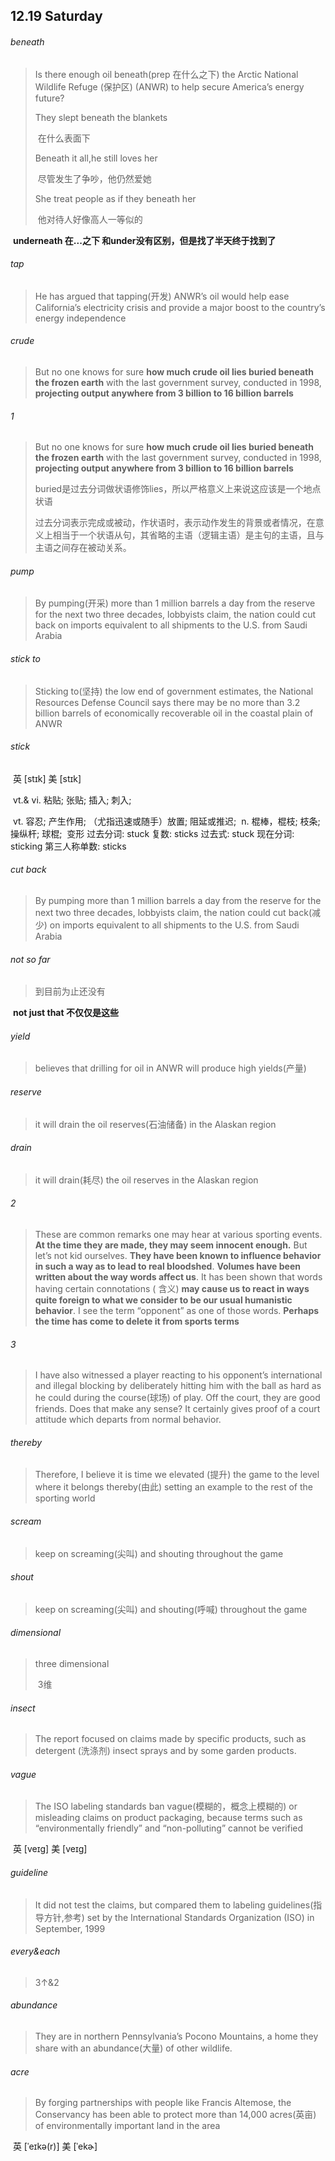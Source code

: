 ## 12.19	Saturday

###### beneath

>Is there enough oil beneath(prep	在什么之下) the Arctic National Wildlife Refuge (保护区) (ANWR) to help secure America’s energy future?
>
>They slept beneath the blankets
>
>​	在什么表面下
>
>Beneath it all,he still loves her
>
>​	尽管发生了争吵，他仍然爱她
>
>She treat people as if they beneath her
>
>​	他对待人好像高人一等似的

​	**underneath	在...之下	和under没有区别，但是找了半天终于找到了**

###### tap

>He has argued that tapping(开发) ANWR’s oil would help ease California’s electricity crisis and provide a major boost to the country’s energy independence

###### crude

>But no one knows for sure **how much crude oil lies buried beneath the frozen earth** with the last government survey, conducted in 1998, **projecting output anywhere from 3 billion to 16 billion barrels**

###### 1

>But no one knows for sure **how much crude oil lies buried beneath the frozen earth** with the last government survey, conducted in 1998, **projecting output anywhere from 3 billion to 16 billion barrels**
>
>​	buried是过去分词做状语修饰lies，所以严格意义上来说这应该是一个地点状语
>
>​	过去分词表示完成或被动，作状语时，表示动作发生的背景或者情况，在意义上相当于一个状语从句，其省略的主语（逻辑主语）是主句的主语，且与主语之间存在被动关系。

###### pump

>By pumping(开采) more than 1 million barrels a day from the reserve for the next two three decades, lobbyists claim, the nation could cut back on imports equivalent to all shipments to the U.S. from Saudi Arabia

###### stick to

>Sticking to(坚持) the low end of government estimates, the National Resources Defense Council says there may be no more than 3.2 billion barrels of economically recoverable oil in the coastal plain of ANWR

###### stick

​	英 [stɪk]   美 [stɪk] 

​	vt.& vi.  粘贴; 张贴; 插入; 刺入;

​	vt.  容忍; 产生作用; （尤指迅速或随手）放置; 阻延或推迟;
​	n.  棍棒，棍枝; 枝条; 操纵杆; 球棍;
​	变形 过去分词: stuck 复数: sticks 过去式: stuck 现在分词: sticking 第三人称单数: sticks

###### cut back

> By pumping more than 1 million barrels a day from the reserve for the next two three decades, lobbyists claim, the nation could cut back(减少) on imports equivalent to all shipments to the U.S. from Saudi Arabia

###### not so far

> 到目前为止还没有

​	**not just that	不仅仅是这些**

###### yield

> believes that drilling for oil in ANWR will produce high yields(产量)

###### reserve

> it will drain the oil reserves(石油储备) in the Alaskan region

###### drain

> it will drain(耗尽) the oil reserves in the Alaskan region

###### 2

> These are common remarks one may hear at various sporting events. **At the time they are made, they may seem innocent enough.** But let’s not kid ourselves. **They have been known to influence behavior in such a way as to lead to real bloodshed**. **Volumes have been written about the way words affect us**. It has been shown that words having certain connotations ( 含义) **may cause us to react in ways quite foreign to what we consider to be our usual humanistic behavior**. I see the term “opponent” as one of those words. **Perhaps the time has come to delete it from sports terms**

###### 3

>I have also witnessed a player reacting to his opponent’s international and illegal blocking by deliberately hitting him with the ball as hard as he could during the course(球场) of play. Off the court, they are good friends. Does that make any sense? It certainly gives proof of a court attitude which departs from normal behavior.

###### thereby

>Therefore, I believe it is time we elevated (提升) the game to the level where it belongs thereby(由此) setting an example to the rest of the sporting world

###### scream

> keep on screaming(尖叫) and shouting throughout the game

###### shout

>keep on screaming(尖叫) and shouting(呼喊) throughout the game

###### dimensional

> three dimensional
>
> ​	3维

###### insect

>The report focused on claims made by specific products, such as detergent (洗涤剂) insect sprays and by some garden products.

###### vague

>The ISO labeling standards ban vague(模糊的，概念上模糊的) or misleading claims on product packaging, because terms such as “environmentally friendly” and “non-polluting” cannot be verified

​	英 [veɪg]   美 [veɪg] 

###### guideline

>It did not test the claims, but compared them to labeling guidelines(指导方针,参考) set by the International Standards Organization (ISO) in September, 1999

###### every&each

> 3↑&2

######  abundance 

>They are in northern Pennsylvania’s Pocono Mountains, a home they share with an abundance(大量) of other wildlife.

###### acre

>By forging partnerships with people like Francis Altemose, the Conservancy has been able to protect more than 14,000 acres(英亩) of environmentally important land in the area

​	英 [ˈeɪkə(r)]   美 [ˈekɚ]  

